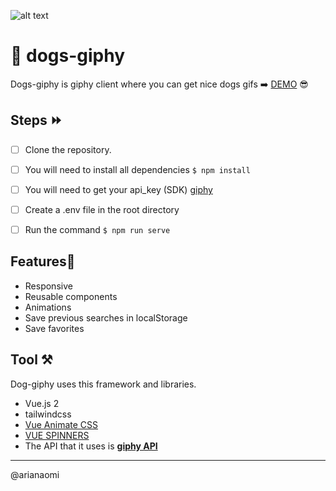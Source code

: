 ![alt text](https://media.giphy.com/media/eYilisUwipOEM/giphy.gif)

# 🐶 dogs-giphy
Dogs-giphy is giphy client where you can get nice dogs gifs ➡️ [DEMO](https://dogs-giphy.vercel.app/)  😎

## Steps ⏩


- [ ] Clone the repository.

- [ ] You will need to install all dependencies  `$ npm install`

- [ ] You will need to get your api_key (SDK)   [giphy]( https://developers.giphy.com/)

- [ ] Create a .env file in the root directory

- [ ] Run the command `$ npm run serve`


## Features📝

- Responsive
- Reusable components
- Animations
- Save previous searches in localStorage
- Save favorites

## Tool  ⚒️

Dog-giphy  uses this  framework and libraries.
- Vue.js 2
- tailwindcss
- [Vue Animate CSS](https://jofftiquez.github.io/v-animate-css/)
- [VUE SPINNERS](https://vue-spinners.saeris.io/)
- The API that it uses is **[giphy API]( https://developers.giphy.com/)**

---
@arianaomi

